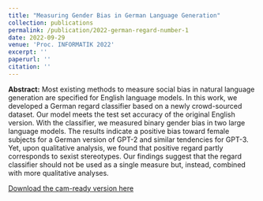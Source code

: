 ```yaml
---
title: "Measuring Gender Bias in German Language Generation"
collection: publications
permalink: /publication/2022-german-regard-number-1
date: 2022-09-29
venue: 'Proc. INFORMATIK 2022'
excerpt: ''
paperurl: ''
citation: ''
---
```

**Abstract:** Most existing methods to measure social bias in natural language generation are specified
for English language models. In this work, we developed a German regard classifier based on a newly
crowd-sourced dataset. Our model meets the test set accuracy of the original English version. With
the classifier, we measured binary gender bias in two large language models. The results indicate a
positive bias toward female subjects for a German version of GPT-2 and similar tendencies for GPT-3.
Yet, upon qualitative analysis, we found that positive regard partly corresponds to sexist stereotypes.
Our findings suggest that the regard classifier should not be used as a single measure but, instead,
combined with more qualitative analyses.

[Download the cam-ready version here](https://www.edit.fis.uni-hamburg.de/ws/files/18665970/kraftetal2022_german_regard.pdf)

